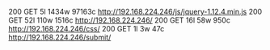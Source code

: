 200      GET        5l     1434w    97163c http://192.168.224.246/js/jquery-1.12.4.min.js
200      GET       52l      110w     1516c http://192.168.224.246/
200      GET       16l       58w      950c http://192.168.224.246/css/
200      GET        1l        3w       47c http://192.168.224.246/submit/
